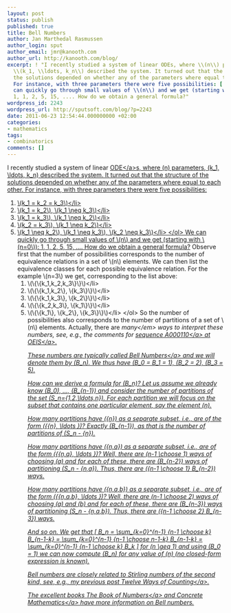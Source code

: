```yaml
---
layout: post
status: publish
published: true
title: Bell Numbers
author: Jan Marthedal Rasmussen
author_login: sput
author_email: jmr@kanooth.com
author_url: http://kanooth.com/blog/
excerpt: ! "I recently studied a system of linear ODEs, where \\(n\\) parameters,
  \\(k_1, \\ldots, k_n\\) described the system. It turned out that the structure of
  the solutions depended on whether any of the parameters where equal to each other.
  For instance, with three parameters there were five possibilities: [...]\r\n\r\nWe
  can quickly go through small values of \\(n\\) and we get (starting with \\(n=0\\)):
  1, 1, 2, 5, 15, .... How do we obtain a general formula?"
wordpress_id: 2243
wordpress_url: http://sputsoft.com/blog/?p=2243
date: 2011-06-23 12:54:44.000000000 +02:00
categories:
- mathematics
tags:
- combinatorics
comments: []
---
```

I recently studied a system of linear <a href="http:&#47;&#47;en.wikipedia.org&#47;wiki&#47;Ordinary_differential_equation">ODE<&#47;a>s, where \(n\) parameters, \(k_1, \ldots, k_n\) described the system. It turned out that the structure of the solutions depended on whether any of the parameters where equal to each other. For instance, with three parameters there were five possibilities:
<ol>
	<li>\(k_1 = k_2 = k_3\)<&#47;li>
	<li>\(k_1 = k_2\), \(k_1 \neq k_3\)<&#47;li>
	<li>\(k_1 = k_3\), \(k_1 \neq k_2\)<&#47;li>
	<li>\(k_2 = k_3\), \(k_1 \neq k_2\)<&#47;li>
	<li>\(k_1 \neq k_2\), \(k_1 \neq k_3\), \(k_2 \neq k_3\)<&#47;li>
<&#47;ol>
We can quickly go through small values of \(n\) and we get (starting with \(n=0\)): 1, 1, 2, 5, 15, .... How do we obtain a general formula?<a id="more"></a><a id="more-2243"></a> Observe first that the number of possibilities corresponds to the number of equivalence relations in a set of \(n\) elements. We can then list the equivalence classes for each possible equivalence relation. For the example \(n=3\) we get, corresponding to the list above:
<ol>
	<li>\(\{\{k_1,k_2,k_3\}\}\)<&#47;li>
	<li>\(\{\{k_1,k_2\}, \{k_3\}\}\)<&#47;li>
	<li>\(\{\{k_1,k_3\}, \{k_2\}\}\)<&#47;li>
	<li>\(\{\{k_2,k_3\}, \{k_1\}\}\)<&#47;li>
	<li>\(\{\{k_1\}, \{k_2\}, \{k_3\}\}\)<&#47;li>
<&#47;ol>
So the number of possibilities also corresponds to the number of partitions of a set of \(n\) elements. Actually, there are <em>many<&#47;em> ways to interpret these numbers, see, e.g., the comments for <a href="http:&#47;&#47;oeis.org&#47;A000110">sequence A000110<&#47;a> at <a href="http:&#47;&#47;oeis.org">OEIS<&#47;a>.

These numbers are typically called <a href="http:&#47;&#47;en.wikipedia.org&#47;wiki&#47;Bell_number">Bell Numbers<&#47;a> and we will denote them by \(B_n\). We thus have \(B_0 = B_1 = 1\), \(B_2 = 2\), \(B_3 = 5\).

How can we derive a formula for \(B_n\)? Let us assume we already know \(B_0\), ..., \(B_{n-1}\) and consider the number of partitions of the set \(S_n=\{1,2,\ldots,n\}\). For each partition we will focus on the subset that contains one particular element, say the element \(n\).

How many partitions have \(\{n\}\) as a separate subset, i.e., are of the form \(\{\{n\}, \ldots \}\)? Exactly \(B_{n-1}\), as that is the number of partitions of \(S_n - \{n\}\).

How many partitions have \(\{n,a\}\) as a separate subset, i.e., are of the form \(\{\{n,a\}, \ldots \}\)? Well, there are \(n-1 \choose 1\) ways of choosing \(a\) and for each of these, there are \(B_{n-2}\) ways of partitioning \(S_n - \{n,a\}\). Thus, there are \({n-1 \choose 1} B_{n-2}\) ways.

How many partitions have \(\{n,a,b\}\) as a separate subset, i.e., are of the form \(\{\{n,a,b\}, \ldots \}\)? Well, there are \(n-1 \choose 2\) ways of choosing \(a\) and \(b\) and for each of these, there are \(B_{n-3}\) ways of partitioning \(S_n - \{n,a,b\}\). Thus, there are \({n-1 \choose 2} B_{n-3}\) ways.

And so on. We get that
\[
B_n = \sum_{k=0}^{n-1} {n-1 \choose k} B_{n-1-k} = \sum_{k=0}^{n-1} {n-1 \choose n-1-k} B_{n-1-k} = \sum_{k=0}^{n-1} {n-1 \choose k} B_k
\]
for \(n \geq 1\) and using \(B_0 = 1\) we can now compute \(B_n\) for any value of \(n\) (no closed-form expression is known).

Bell numbers are closely related to Stirling numbers of the second kind, see, e.g., my previous post <a href="&#47;blog&#47;2008&#47;12&#47;twelve-ways-of-counting.html">Twelve Ways of Counting<&#47;a>.

The excellent books <a href="&#47;book&#47;link.php?id=conway-guy">The Book of Numbers<&#47;a> and <a href="&#47;book&#47;link.php?id=concrete">Concrete Mathematics<&#47;a> have more information on Bell numbers.
